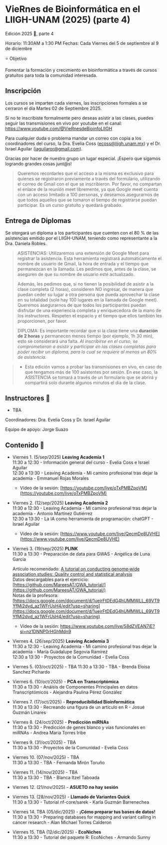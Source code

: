 # VieRnes de Bioinformática en el LIIGH-UNAM (2025) (parte 4)
Edición 2025 💜, parte 4

Horario: 11:30AM a 1:30 PM
Fechas: Cada Viernes del 5 de septiembre al 9 de diciembre

⭐ Objetivo

Fomentar la formación y crecimiento en bioinformática a través de cursos gratuitos para toda la comunidad interesada.

## Inscripción

Los cursos se imparten cada viernes, las inscripciones formales a se cerraron el día Martes 02 de Septiembre 2025.

Si no te inscribiste formalmente pero deseas asistir a las clases, puedes seguir las transmisiones en vivo por youtube en el canal: https://www.youtube.com/@VieRnesdeBioinfoLIIGH

Para cualquier duda o problema mandar un correo con copia a los coordinadores del curso, la Dra. Evelia Coss (ecoss@liigh.unam.mx) y el Dr. Israel Aguilar (iaguilaror@gmail.com).

Gracias por hacer de nuestro grupo un lugar especial. ¡Espero que sigamos logrando grandes cosas junt@s!

> Queremos recordarles que el acceso a la misma es exclusivo para quienes se registraron previamente a través del formulario, utilizando el correo de Gmail con el que se inscribieron. Por favor, no compartan el enlace de la reunión meet libremente, ya que Google meet cuenta con un acceso limitado a 100 personas, y deseamos asegurarnos de que todos aquellos que se tomaron el tiempo de registrarse puedan participar. Es un curso gratuito y quedará grabado.

## Entrega de Diplomas

Se otorgará un diploma a los participantes que cuenten con el 80 % de las asistencias emitido por el LIIGH-UNAM, teniendo como representante a la Dra. Daniela Robles.

> ASISTENCIAS: Utilizaremos una extensión de Google Meet para registrar la asistencia. Esta herramienta registrará automáticamente el nombre de usuario de Gmail, la hora de entrada y el tiempo que permanezcan en la llamada. Les pedimos que, antes de la clase, se aseguren de que su nombre de usuario esté actualizado.
> 
> Además, les pedimos que, si no tienen la posibilidad de asistir a la clase completa (2 horas), consideren NO ingresar, de manera que puedan ceder su lugar a otra persona que pueda aprovechar la clase en su totalidad (solo hay 100 lugares en la llamada de Google meet). Queremos asegurarnos de que todos los participantes puedan disfrutar de una experiencia completa y enriquecedora de la mano de los instructores. Respeten el espacio y el tiempo que ellos también les proporcionen, por favor.
> 
> DIPLOMA: Es importante recordar que si la clase tiene una **duración de 2 horas** y permanecen menos tiempo (por ejemplo, 1h 30 min), esto se considerará una falta. *Al inscribirse en el curso, se comprometieron a asistir y participar en las clases completas para poder recibir un diploma, para lo cual se requiere al menos un 80% de asistencia.*

> * Esta edición vamos a probar las transmisiones en vivo, en caso de que tengamos más de 100 asistentes por sesión. En ese caso, la ASISTENCIA se tomará a través de un formulario que se abrirá y compartirá solo durante algunos minutos el día de la clase.

## Instructores 👾

- TBA

Coordinadores: Dra. Evelia Coss y Dr. Israel Aguilar

Equipo de apoyo:  Jorge Suazo

## Contenido 📌

- Viernes 1. (5/sep/2025) **Leaving Academia 1**  
  11:30 a 12:30 - Información general del curso - Evelia Coss e Israel Aguilar  
  12:30 a 13:30 - Leaving Academia - Mi camino profesional tras dejar la academia - Emmanuel Rojas Morales

   * Vídeo de la sesión: [https://youtube.com/live/oTxPMBZpoVM](https://youtube.com/live/oTxPMBZpoVM)  
  
- Viernes 2. (12/sep/2025) **Leaving Academia 2**  
  11:30 a 12:30 - Leaving Academia - Mi camino profesional tras dejar la academia - Antonio Martínez Gutiérrez  
  12:30 a 13:30 - La IA como herramienta de programación: chatGPT - Israel Aguilar
  
   * Vídeo de la sesión: [https://www.youtube.com/live/QecmDe8UVHE](https://www.youtube.com/live/QecmDe8UVHE)

- Viernes 3. (19/sep/2025) **PLINK**  
  11:30 a 13:30 - Preparación de data para GWAS - Angélica de Luna García
  
  Artículo recomendado: [A tutorial on conducting genome‐wide association studies: Quality control and statistical analysis](https://pmc.ncbi.nlm.nih.gov/articles/PMC6001694/)  
  Datos descargables para el ejercicio: [https://github.com/MareesAT/GWA_tutorial/](https://github.com/MareesAT/GWA_tutorial/)  
  Notas de la profesora: [https://docs.google.com/document/d/1ueirFtDEdG4hUMMWLL_69VT9YfMi2dvd_az1WFrUsH4/edit?usp=sharing](https://docs.google.com/document/d/1ueirFtDEdG4hUMMWLL_69VT9YfMi2dvd_az1WFrUsH4/edit?usp=sharing)  

   * Vídeo de la sesión: https://www.youtube.com/live/58dZVEAN7iE?si=nz1DNNP0rHGhMdn9 
    
- Viernes 4. (26/sep/2025) **Leaving Academia 3**  
  11:30 a 12:30 - Leaving Academia - Mi camino profesional tras dejar la academia - María Guadalupe Segovia Ramírez  
  12:30 a 13:30 - Proyectos de la Comunidad - Evelia Coss  
- Viernes 5. (03/oct/2025) - TBA
  11:30 a 13:30 - TBA - Brenda Eloisa Sanchez Pichardo  
- Viernes 6. (10/oct/2025) - **PCA en Transcriptómica**  
  11:30 a 13:30 - Anáisis de Componentes Principales en datos Transcriptómicos - Alejandra Paulina Pérez González  
- Viernes 7. (17/oct/2025) - **Reproducibilidad Bioinformática**  
  11:30 a 13:30 - Recreando una figura de un artículo en R - Josué Guzmán Linares  
- Viernes 8. (24/oct/2025) - **Predicción miRNAs**  
  11:30 a 13:30 - Predicción de genes blanco y vías funcionales en miRNAs - Andrea Maria Torres Iribe
- Viernes 9. (31/oct/2025) -  TBA  
  11:30 a 13:30 - Proyectos de la Comunidad - Evelia Coss  
- Viernes 10. (07/nov/2025) - TBA  
  11:30 a 13:30 - TBA - Fernanda Mirón Toruño  
- Viernes 11. (14/nov/2025) - TBA  
  11:30 a 13:30 - TBA - Blanca Itzel Taboada  
- Viernes 12. (21/nov/2025) - **ASUETO no hay sesión**  
- Viernes 13. (28/nov/2025) - **Llamado de Variantes Quick**  
  11:30 a 13:30 - Tutorial nf-core/sarek - Karla Guzmán Barrenechea   
- Viernes 14. TBA (05/dic/2025) -  **¡Cómo preparar tus bases de datos!**    
  11:30 a 13:30 - Preparing databases for mapping and variant calling in cancer research - Alan Michael Torres Calderon   
- Viernes 15. TBA (12/dic/2025) - **EcoNiches**  
  11:30 a 13:30 - Tutorial del paquete R: EcoNiches - Armando Sunny  
